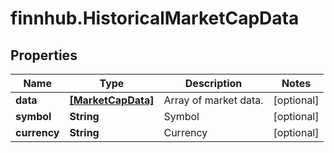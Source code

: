 # finnhub.HistoricalMarketCapData

## Properties

Name | Type | Description | Notes
------------ | ------------- | ------------- | -------------
**data** | [**[MarketCapData]**](MarketCapData.md) | Array of market data. | [optional] 
**symbol** | **String** | Symbol | [optional] 
**currency** | **String** | Currency | [optional] 


